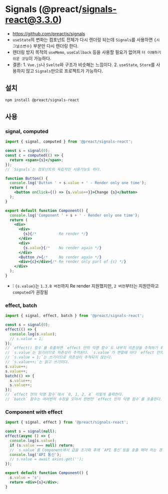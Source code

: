 # Signals (@preact/signals-react@3.3.0)
* https://github.com/preactjs/signals
* `useState`의 변화는 컴포넌트 전체가 다시 렌더링 되는데 `Signals`를 사용하면 `{시그널스변수}` 부분만 다시 렌더링 한다.
* 렌더링 방지 목적의 `useMemo`, `useCallback` 등을 사용할 필요가 없어져 `더 이해하기 쉬운 코딩`이 가능하다.
* 결론: 1. `Vue.js`나 `Svelte`와 구조가 비슷해는 느낌이다. 2. `useState`, `Store`를 사용하지 않고 `Signals`만으로 프로젝트가 가능하다.

## 설치
```sh
npm install @preact/signals-react
```

## 사용
### signal, computed
```jsx
import { signal, computed } from '@preact/signals-react';

const s = signal(0);
const c = computed(() => {
  return <span>{s}</span>;
});
// `Signals`는 컴포넌트와 독립적인 사용가능도 하다.

function Button() {
  console.log('Button ' + s.value + ' - Render only one time');
  return (
    <button onClick={() => {s.value++}}>Change {s}</button>
  );
}

export default function Component() {
  console.log('Component ' + s + ' - Render only one time');
  return (
    <div>
      <div>
        {s}{/*          Re render */}
      </div>
      <div>
        {s.value}{/*    No render again */}
      </div>
      <Button />{/*     No render again */}
      <div>{c}</div>{/* Re render only part of {c} */}
    </div>
  );
}
```
* ❕ `{s.value}`는 `1.3.8 버전`까지 Re render 지원했지만, `2 버전`부터는 지원안하고 `computed`가 권장됨

### effect, batch
```jsx
import { signal, effect, batch } from '@preact/signals-react';

const s = signal(0);
effect(() => {
  console.log(s.value);
  // s.value = 1;
});
// `effect() 함수`를 호출하면 `effect 안의 익명 함수`도 내부적 의존성을 추적하기 위해 즉시 호출 시킨다.
// `s.value`는 읽기이므로 의존성이 추적된다. `s.value`가 변할때 마다 `effect 안의 익명 함수`가 다시 호출 된다.
// `s.value = 1;`는 쓰기이므로 의존성이 추적되지 않는다.
// `s.value++;`는 읽고 쓰기이다.
s.value++;
s.value++;
batch(() => {
  s.value++;
  s.value++;
});
// `effect 안의 익명 함수`에서 `0, 1, 2, 4` 이렇게 출력한다.
// `batch` 함수는 여러번의 수정을 모아서 한번만 `effect 안의 익명 함수`를 호출한다.
```

### Component with effect
```jsx
import { signal, effect } from '@preact/signals-react';

const s = signal(null);
effect(async () => {
  console.log(s.value);
  if (s.value === null) return;
  // `s.value`를 Component에서 값을 초기화 후에 `API 통신`등을 호출 해야 하는 경우
  console.log('API 통신');
  // s.value = await axios.get('');
});

export default function Component() {
  s.value = 's';
  return <div>{s}</div>;
}
```
